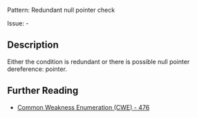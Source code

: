 Pattern: Redundant null pointer check

Issue: -

## Description

Either the condition is redundant or there is possible null pointer dereference: pointer.

## Further Reading

* [Common Weakness Enumeration (CWE) - 476](https://cwe.mitre.org/data/definitions/476.html)